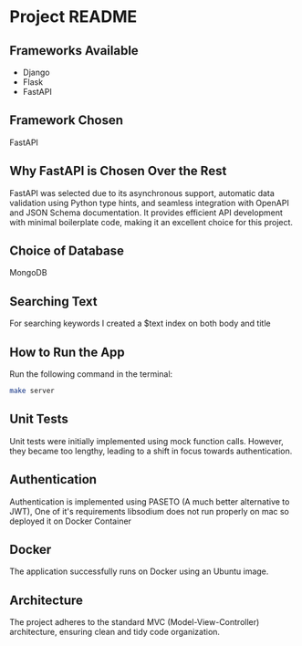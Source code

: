 # Project README

## Frameworks Available
- Django
- Flask
- FastAPI

## Framework Chosen
FastAPI

## Why FastAPI is Chosen Over the Rest
FastAPI was selected due to its asynchronous support, automatic data validation using Python type hints, and seamless integration with OpenAPI and JSON Schema documentation. It provides efficient API development with minimal boilerplate code, making it an excellent choice for this project.

## Choice of Database
MongoDB

## Searching Text
For searching keywords I created a $text index on both body and title

## How to Run the App
Run the following command in the terminal:
```bash
make server
```

## Unit Tests
Unit tests were initially implemented using mock function calls. However, they became too lengthy, leading to a shift in focus towards authentication. 

## Authentication
Authentication is implemented using PASETO (A much better alternative to JWT), One of it's requirements libsodium does not run properly on mac so deployed it on Docker Container

## Docker
The application successfully runs on Docker using an Ubuntu image.

## Architecture
The project adheres to the standard MVC (Model-View-Controller) architecture, ensuring clean and tidy code organization.
